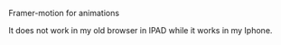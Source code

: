 Framer-motion for animations

It does not work in my old browser in IPAD while it works in my Iphone.